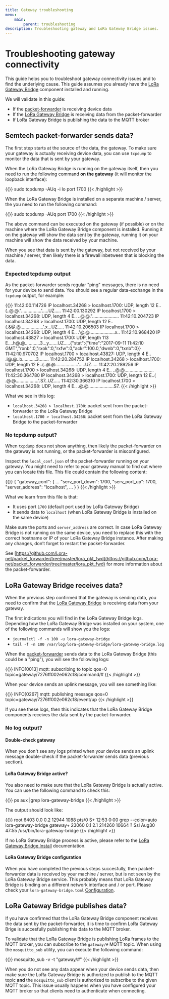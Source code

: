 ```yaml
---
title: Gateway troubleshooting
menu:
    main:
        parent: troubleshooting
description: Troubleshooting gateway and LoRa Gateway Bridge issues.
---
```


# Troubleshooting gateway connectivity

This guide helps you to troubleshoot gateway connectivity issues and to find the
underlying cause. This guide assumes you already have the
[LoRa Gateway Bridge](/lora-gateway-bridge/) component installed and running.

We will validate in this guide:

* If the [packet-forwarder](https://github.com/lora-net/packet_forwarder) is receiving device data
* If the [LoRa Gateway Bridge](/lora-gateway-bridge/) is receiving data from the packet-forwarder
* If LoRa Gateway Bridge is publishing the data to the MQTT broker

## Semtech packet-forwarder sends data?

The first step starts at the source of the data, the gateway. To make sure your
gateway is actually receiving device data, you can use `tcpdump` to monitor
the data that is sent by your gateway.

When the LoRa Gateway Bridge is running on the gateway itself, then you need
to run the following command **on the gateway** (it will monitor the loopback interface):

{{<highlight bash>}}
sudo tcpdump -AUq -i lo port 1700
{{< /highlight >}}

When the LoRa Gateway Bridge is installed on a separate machine / server, the
you need to run the following command:

{{<highlight bash>}}
sudo tcpdump -AUq port 1700
{{< /highlight >}}

The above command can be executed on the gateway (if possible) or on the
machine where the LoRa Gateway Bridge component is installed. Running it
on the gateway will show the data sent by the gateway, running it on your
machine will show the data received by your machine.

When you see that data is sent by the gateway, but not received by your
machine / server, then likely there is a firewall inbetween that is blocking
the data.

### Expected tcpdump output

As the packet-forwarder sends regular "ping" messages, there is no need for
your device to send data. You should see a regular data-exchange in the
`tcpdump` output, for example:

{{<highlight text>}}
11:42:00.114726 IP localhost.34268 > localhost.1700: UDP, length 12
E..(..@.@."................'.....UZ.....
11:42:00.130292 IP localhost.1700 > localhost.34268: UDP, length 4
E.. ..@.@.".....................
11:42:10.204723 IP localhost.34268 > localhost.1700: UDP, length 12
E..(.&@.@..................'.x...UZ.....
11:42:10.206503 IP localhost.1700 > localhost.34268: UDP, length 4
E.. .'@.@....................x..
11:42:10.968420 IP localhost.43827 > localhost.1700: UDP, length 113
E....h@.@............3...y.......UZ.....{"stat":{"time":"2017-09-11 11:42:10 GMT","rxnb":0,"rxok":0,"rxfw":0,"ackr":100.0,"dwnb":0,"txnb":0}}
11:42:10.970702 IP localhost.1700 > localhost.43827: UDP, length 4
E.. .i@.@..b...........3........
11:42:20.284752 IP localhost.34268 > localhost.1700: UDP, length 12
E..(..@.@..................'.....UZ.....
11:42:20.289256 IP localhost.1700 > localhost.34268: UDP, length 4
E.. ..@.@.......................
11:42:30.364780 IP localhost.34268 > localhost.1700: UDP, length 12
E..( .@.@..................'.S7..UZ.....
11:42:30.366310 IP localhost.1700 > localhost.34268: UDP, length 4
E..  .@.@....................S7.
{{< /highlight >}}

What we see in this log:

* `localhost.34268 > localhost.1700`: packet sent from the packet-forwarder to the LoRa Gateway Bridge
* `localhost.1700 > localhost.34268`: packet sent from the LoRa Gateway Bridge to the packet-forwarder


### No tcpdump output?

When `tcpdump` does not show anything, then likely the packet-forwarder on
the gateway is not running, or the packet-forwarder is misconfigured.

Inspect the `local_conf.json` of the packet-forwarder running on your gateway.
You might need to refer to your gateway manual to find out where you can locate
this file. This file could contain the following content:

{{<highlight json>}}
{
    "gateway_conf": {
        ...
        "serv_port_down": 1700,
        "serv_port_up": 1700,
        "server_address": "localhost",
        ...
    }
}
{{< /highlight >}}

What we learn from this file is that:

* It uses port `1700` (default port used by LoRa Gateway Bridge)
* It sends data to `localhost` (when LoRa Gateway Bridge is installed on the same device)

Make sure the ports and `server_address` are correct. In case LoRa Gateway
Bridge is not running on the same device, you need to replace this with
the correct hostname or IP of your LoRa Gateway Bridge instance. After making
any changes, don’t forget to restart the packet-forwarder.

See [https://github.com/Lora-net/packet_forwarder/tree/master/lora_pkt_fwd](https://github.com/Lora-net/packet_forwarder/tree/master/lora_pkt_fwd)
for more information about the packet-forwarder.

## LoRa Gateway Bridge receives data?

When the previous step confirmed that the gateway is sending data, you need to
confirm that the [LoRa Gateway Bridge](/lora-gateway-bridge/) is receiving
data from your gateway.

The first indications you will find in the LoRa Gateway Bridge logs. Depending
how the LoRa Gateway Bridge was installed on your system, one of the following
commands will show you the logs:

* `journalctl -f -n 100 -u lora-gateway-bridge`
* `tail -f -n 100 /var/log/lora-gateway-bridge/lora-gateway-bridge.log`

When the [packet-forwarder](https://github.com/lora-net/packet_forwarder) sends
data to the LoRa Gateway Bridge (this could be a "ping"), you will see the following logs:

{{<highlight text>}}
INFO[0013] mqtt: subscribing to topic qos=0 topic=gateway/7276ff002e062c18/command/#
{{< /highlight >}}

When your device sends an uplink message, you will see something like:

{{<highlight text>}}
INFO[0267] mqtt: publishing message qos=0 topic=gateway/7276ff002e062c18/event/up
{{< /highlight >}} 

If you see these logs, then this indicates that the LoRa Gateway Bridge
components receives the data sent by the packet-forwarder.

### No log output?

#### Double-check gateway

When you don't see any logs printed when your device sends an uplink message
double-check if the packet-forwarder sends data (previous section).

#### LoRa Gateway Bridge active?

You also need to make sure that the LoRa Gateway Bridge is actually active.
You can use the following command to check this:

{{<highlight bash>}}
ps aux |grep lora-gateway-bridge
{{< /highlight >}}

The output should look like:

{{<highlight text>}}
root      6403  0.0  0.2  12944  1088 pts/0    S+   12:53   0:00 grep --color=auto lora-gateway-bridge
gateway+ 23060  0.1  2.1 214260 10664 ?        Ssl  Aug30  47:55 /usr/bin/lora-gateway-bridge
{{< /highlight >}}

If no LoRa Gateway Bridge process is active, please refer to the
[LoRa Gateway Bridge Install](/lora-gateway-bridge/install/)
documentation.

#### LoRa Gateway Bridge configuration

When you have completed the previous steps succesfully, then packet-forwarder
data is received by your machine / server, but is not seen by the LoRa Gateway Bridge service.
This probably means that LoRa Gateway Bridge is binding on a different network
interface and / or port. Please check your `lora-gateway-bridge.toml` [Configuration](/lora-gateway-bridge/install/config).

## LoRa Gateway Bridge publishes data?

If you have confirmed that the LoRa Gateway Bridge component receives the
data sent by the packet-forwarder, it is time to confirm LoRa Gateway Brige is
succesfully publishing this data to the MQTT broker.

To validate that the LoRa Gateway Bridge is publishing LoRa frames to the MQTT
broker, you can subscribe to the `gateway/#` MQTT topic. When using the
`mosquitto_sub` utility, you can execute the following command:

{{<highlight bash>}}
mosquitto_sub -v -t "gateway/#"
{{< /highlight >}}

When you do not see any data appear when your device sends data, then make sure
the LoRa Gateway Bridge is authorized to publish to the MQTT topic **and**
the `mosquitto_sub` client is authorized to subscribe to the given MQTT topic.
This issue usually happens when you have configured your MQTT broker so that
clients need to authenticate when connecting.
